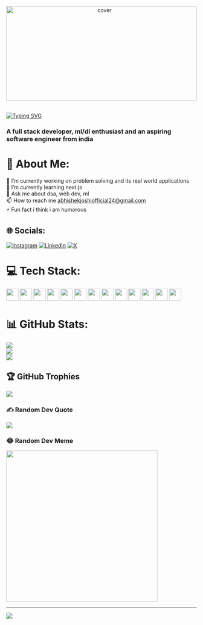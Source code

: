 <div align="center">
<img width="100%" height = "250px" object-fit="contain" src="https://raw.githubusercontent.com/rahulbanerjee26/githubProfileReadmeGenerator/main/banners/banner7.png" alt="cover" />
</div>
<br>

[![Typing SVG](https://readme-typing-svg.demolab.com?font=Segoe+UI&size=30&pause=800&vCenter=true&random=false&width=435&lines=Hi+%F0%9F%91%8B+I'm+Abhishek+Joshi)](https://git.io/typing-svg)

<h3> A full stack developer, ml/dl enthusiast and an aspiring software engineer from india</h3>

# 💫 About Me:
🔭 I’m currently working on problem solving and its real world applications<br>🌱 I’m currently learning next.js<br>💬 Ask me about dsa, web dev, ml<br>📫 How to reach me abhishekjoshiofficial24@gmail.com<br>⚡ Fun fact i think i am humorous<br>

## 🌐 Socials:
[![Instagram](https://img.shields.io/badge/Instagram-%23E4405F.svg?logo=Instagram&logoColor=white)](https://instagram.com/therealabhishekjoshi) [![LinkedIn](https://img.shields.io/badge/LinkedIn-%230077B5.svg?logo=linkedin&logoColor=white)](https://linkedin.com/in/abhishek-joshi-5b9609219) [![X](https://img.shields.io/badge/X-black.svg?logo=X&logoColor=white)](https://x.com/___loucypher666) 

# 💻 Tech Stack:

<a href="https://github.com/AbhishekJ24?tab=repositories&q=&type=&language=java&sort="><img width="32px" height="32px" src="https://raw.githubusercontent.com/rahulbanerjee26/githubAboutMeGenerator/main/icons/java.svg"></a>
<a href="https://github.com/AbhishekJ24?tab=repositories&q=&type=&language=junit&sort="><img width="32px" height="32px" src="https://raw.githubusercontent.com/rahulbanerjee26/githubAboutMeGenerator/main/icons/junit.svg"></a>
<a href="https://github.com/AbhishekJ24?tab=repositories&q=&type=&language=c&sort="><img width="32px" height="32px" src="https://raw.githubusercontent.com/rahulbanerjee26/githubAboutMeGenerator/main/icons/c.svg"></a>
<a href="https://github.com/AbhishekJ24?tab=repositories&q=&type=&language=python&sort="><img width="32px" height="32px" src="https://raw.githubusercontent.com/rahulbanerjee26/githubAboutMeGenerator/main/icons/python.svg"></a>
<a href="https://github.com/AbhishekJ24?tab=repositories&q=&type=&language=scikit&sort="><img width="32px" height="32px" src="https://raw.githubusercontent.com/rahulbanerjee26/githubAboutMeGenerator/main/icons/scikit.svg"></a>
<a href="https://github.com/AbhishekJ24?tab=repositories&q=&type=&language=pytorch&sort="><img width="32px" height="32px" src="https://raw.githubusercontent.com/rahulbanerjee26/githubAboutMeGenerator/main/icons/pytorch.svg"></a>
<a href="https://github.com/AbhishekJ24?tab=repositories&q=&type=&language=javascript&sort="><img width="32px" height="32px" src="https://raw.githubusercontent.com/rahulbanerjee26/githubAboutMeGenerator/main/icons/javascript.svg"></a>
<a href="https://github.com/AbhishekJ24?tab=repositories&q=&type=&language=tailwind&sort="><img width="32px" height="32px" src="https://raw.githubusercontent.com/rahulbanerjee26/githubAboutMeGenerator/main/icons/tailwind.svg"></a>
<a href="https://github.com/AbhishekJ24?tab=repositories&q=&type=&language=reactjs&sort="><img width="32px" height="32px" src="https://raw.githubusercontent.com/rahulbanerjee26/githubAboutMeGenerator/main/icons/reactjs.svg"></a>
<a href="https://github.com/AbhishekJ24?tab=repositories&q=&type=&language=redux&sort="><img width="32px" height="32px" src="https://raw.githubusercontent.com/rahulbanerjee26/githubAboutMeGenerator/main/icons/redux.svg"></a>
<a href="https://github.com/AbhishekJ24?tab=repositories&q=&type=&language=express&sort="><img width="32px" height="32px" src="https://raw.githubusercontent.com/rahulbanerjee26/githubAboutMeGenerator/main/icons/express.svg"></a>
<a href="https://github.com/AbhishekJ24?tab=repositories&q=&type=&language=mongodb&sort="><img width="32px" height="32px" src="https://raw.githubusercontent.com/rahulbanerjee26/githubAboutMeGenerator/main/icons/mongodb.svg"></a>
<a href="https://github.com/AbhishekJ24?tab=repositories&q=&type=&language=docker&sort="><img width="32px" height="32px" src="https://raw.githubusercontent.com/rahulbanerjee26/githubAboutMeGenerator/main/icons/docker.svg"></a>

# 📊 GitHub Stats:
![](https://github-readme-stats.vercel.app/api?username=AbhishekJ24&theme=onedark&hide_border=false&include_all_commits=true&count_private=true)<br/>
![](https://github-readme-streak-stats.herokuapp.com/?user=AbhishekJ24&theme=onedark&hide_border=false)<br/>
![](https://github-readme-stats.vercel.app/api/top-langs/?username=AbhishekJ24&theme=onedark&hide_border=false&include_all_commits=true&count_private=true&layout=compact)

## 🏆 GitHub Trophies
![](https://github-profile-trophy.vercel.app/?username=AbhishekJ24&theme=onedark&no-frame=true&no-bg=false&margin-w=4)

### ✍️ Random Dev Quote
![](https://quotes-github-readme.vercel.app/api?type=vetical&theme=dark)

### 😂 Random Dev Meme
<img src='https://randommeme-five.vercel.app/' style="height: 400px;"/>

---
[![](https://visitcount.itsvg.in/api?id=AbhishekJ24&label=Stalkers&color=0&pretty=true)](https://visitcount.itsvg.in)
